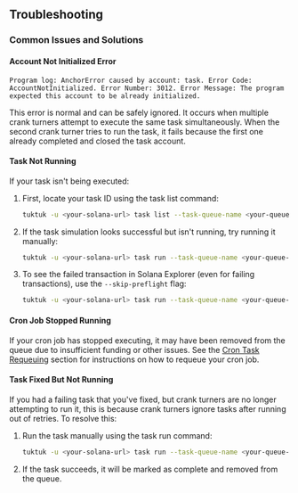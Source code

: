 ## Troubleshooting

### Common Issues and Solutions

#### Account Not Initialized Error
```
Program log: AnchorError caused by account: task. Error Code: AccountNotInitialized. Error Number: 3012. Error Message: The program expected this account to be already initialized.
```
This error is normal and can be safely ignored. It occurs when multiple crank turners attempt to execute the same task simultaneously. When the second crank turner tries to run the task, it fails because the first one already completed and closed the task account.

#### Task Not Running
If your task isn't being executed:

1. First, locate your task ID using the task list command:
   ```bash
   tuktuk -u <your-solana-url> task list --task-queue-name <your-queue-name>
   ```

2. If the task simulation looks successful but isn't running, try running it manually:
   ```bash
   tuktuk -u <your-solana-url> task run --task-queue-name <your-queue-name> --task-id <task-id>
   ```

3. To see the failed transaction in Solana Explorer (even for failing transactions), use the `--skip-preflight` flag:
   ```bash
   tuktuk -u <your-solana-url> task run --task-queue-name <your-queue-name> --task-id <task-id> --skip-preflight
   ```

#### Cron Job Stopped Running
If your cron job has stopped executing, it may have been removed from the queue due to insufficient funding or other issues. See the [Cron Task Requeuing](#cron-task-requeuing) section for instructions on how to requeue your cron job.

#### Task Fixed But Not Running
If you had a failing task that you've fixed, but crank turners are no longer attempting to run it, this is because crank turners ignore tasks after running out of retries. To resolve this:

1. Run the task manually using the task run command:
   ```bash
   tuktuk -u <your-solana-url> task run --task-queue-name <your-queue-name> --task-id <task-id>
   ```

2. If the task succeeds, it will be marked as complete and removed from the queue.


